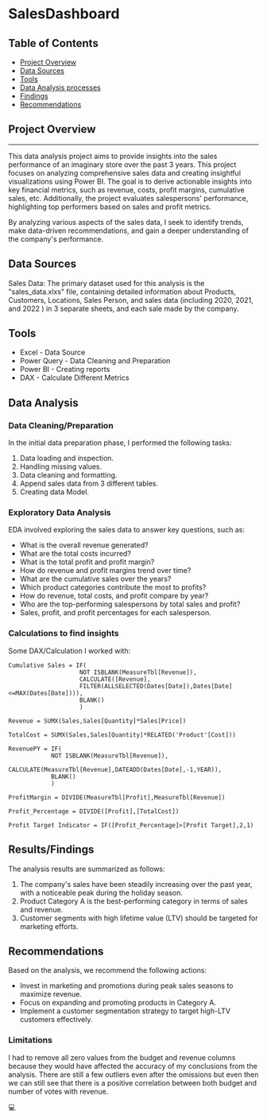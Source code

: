 # SalesDashboard

## Table of Contents

- [Project Overview](#project-overview)
- [Data Sources](#data-sources)
- [Tools](#Tools)
- [Data Analysis processes](#Data-Analysis)
- [Findings](#Results)
- [Recommendations](#recommendations)
  

## Project Overview
---

This data analysis project aims to provide insights into the sales performance of an imaginary store over the past 3 years.
This project focuses on analyzing comprehensive sales data and creating insightful visualizations using Power BI. The goal is to derive actionable insights into key financial metrics, such as revenue, costs, profit margins, cumulative sales, etc. Additionally, the project evaluates salespersons' performance, highlighting top performers based on sales and profit metrics. 

By analyzing various aspects of the sales data, I seek to identify trends, make data-driven recommendations, and gain a deeper understanding of the company's performance.


## Data Sources

Sales Data: The primary dataset used for this analysis is the "sales_data.xlxs" file, containing detailed information about Products, Customers, Locations, Sales Person, and sales data (including 2020, 2021, and 2022 ) in 3 separate sheets, and each sale made by the company.

## Tools

- Excel - Data Source
- Power Query - Data Cleaning and Preparation
- Power BI - Creating reports
- DAX - Calculate Different Metrics

## Data Analysis

### Data Cleaning/Preparation

In the initial data preparation phase, I performed the following tasks:
1. Data loading and inspection.
2. Handling missing values.
3. Data cleaning and formatting.
4. Append sales data from 3 different tables.
5. Creating data Model.



### Exploratory Data Analysis

EDA involved exploring the sales data to answer key questions, such as:

- What is the overall revenue generated?
- What are the total costs incurred?
- What is the total profit and profit margin?
- How do revenue and profit margins trend over time?
- What are the cumulative sales over the years?
- Which product categories contribute the most to profits?
- How do revenue, total costs, and profit compare by year?
- Who are the top-performing salespersons by total sales and profit?
- Sales, profit, and profit percentages for each salesperson.


### Calculations to find insights

Some DAX/Calculation I worked with:

```Cumulative Sales
Cumulative Sales = IF(
                    NOT ISBLANK(MeasureTbl[Revenue]),
                    CALCULATE([Revenue],
                    FILTER(ALLSELECTED(Dates[Date]),Dates[Date]<=MAX(Dates[Date]))),
                    BLANK()
                    )
```

```Revenue/Total Sales
Revenue = SUMX(Sales,Sales[Quantity]*Sales[Price])
```

```Total Cost
TotalCost = SUMX(Sales,Sales[Quantity]*RELATED('Product'[Cost]))
```

```Revenue for Last year 
RevenuePY = IF(
            NOT ISBLANK(MeasureTbl[Revenue]),
            CALCULATE(MeasureTbl[Revenue],DATEADD(Dates[Date],-1,YEAR)),
            BLANK()
            )
```

```Profit Margin
ProfitMargin = DIVIDE(MeasureTbl[Profit],MeasureTbl[Revenue])
```

```Profit Percentage
Profit_Percentage = DIVIDE([Profit],[TotalCost])
```

```Profit Target Indicator
Profit Target Indicator = IF([Profit_Percentage]>[Profit Target],2,1)
```

## Results/Findings

The analysis results are summarized as follows:
1. The company's sales have been steadily increasing over the past year, with a noticeable peak during the holiday season.
2. Product Category A is the best-performing category in terms of sales and revenue.
3. Customer segments with high lifetime value (LTV) should be targeted for marketing efforts.

## Recommendations

Based on the analysis, we recommend the following actions:
- Invest in marketing and promotions during peak sales seasons to maximize revenue.
- Focus on expanding and promoting products in Category A.
- Implement a customer segmentation strategy to target high-LTV customers effectively.

### Limitations

I had to remove all zero values from the budget and revenue columns because they would have affected the accuracy of my conclusions from the analysis. There are still a few outliers even after the omissions but even then we can still see that there is a positive correlation between both budget and number of votes with revenue.

💻
